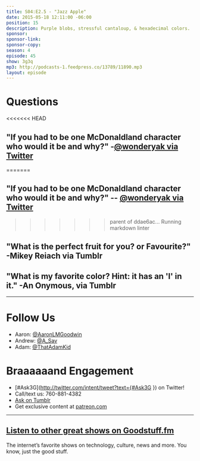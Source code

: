 ```yaml
---
title: S04:E2.5 - "Jazz Apple"
date: 2015-05-18 12:11:00 -06:00
position: 15
description: Purple blobs, stressful cantaloup, & hexadecimal colors.
sponsor: 
sponsor-link: 
sponsor-copy: 
season: 4
episode: 45
show: 3g3q
mp3: http://podcasts-1.feedpress.co/13789/11890.mp3
layout: episode
---
```


# Questions

<<<<<<< HEAD
## "If you had to be one McDonaldland character who would it be and why?" -[@wonderyak via Twitter](http://twitter.com/wonderyak/status/586226023278096385)
=======
## "If you had to be one McDonaldland character who would it be and why?" -- [@wonderyak via Twitter](http://twitter.com/wonderyak/status/586226023278096385)
>>>>>>> parent of ddae6ac... Running markdown linter

## "What is the perfect fruit for you? or Favourite?" -Mikey Reiach via Tumblr

## "What is my favorite color? Hint: it has an 'I' in it." -An Onymous, via Tumblr

***

# Follow Us
* Aaron: [@AaronLMGoodwin](http://twitter.com/aaronlmgoodwin)
* Andrew: [@A_Sav](http://twitter.com/a_sav)
* Adam: [@ThatAdamKid](http://twitter.com/thatadamkid)

# Braaaaaand Engagement
* [#Ask3G](http://twitter.com/intent/tweet?text={#Ask3G }) on Twitter!
* Call/text us: 760-881-4382
* [Ask on Tumblr](http://3g3q.co/ask)
* Get exclusive content at [patreon.com](http://www.patreon.com/3g3q)

***

## [Listen to other great shows on Goodstuff.fm](http://goodstuff.fm/)
The internet’s favorite shows on technology, culture, news and more. You know, just the good stuff.
